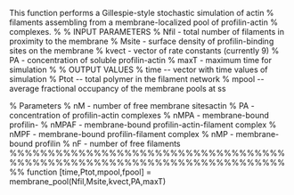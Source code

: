 This function performs a Gillespie-style stochastic simulation of actin
% filaments assembling from a membrane-localized pool of profilin-actin
% complexes. 
%
% INPUT PARAMETERS 
% Nfil - total number of filaments in proximity to the membrane
% Msite - surface density of profilin-binding sites on the membrane
% kvect - vector of rate constants (currently 9)
% PA - concentration of soluble profilin-actin
% maxT - maximum time for simulation
%
% OUTPUT VALUES
% time -- vector with time values of simulation
% Ptot -- total polymer in the filament network
% mpool -- average fractional occupancy of the membrane pools at ss


% Parameters 
% nM - number of free membrane sitesactin
% PA - concentration of profilin-actin complexes
% nMPA - membrane-bound profilin-
% nMPAF - membrane-bound profilin-actin-filament complex
% nMPF - membrane-bound profilin-filament complex
% nMP - membrane-bound profilin
% nF - number of free filaments 
%%%%%%%%%%%%%%%%%%%%%%%%%%%%%%%%%%%%%%%%%%%%%%%%%%%%%%%%%%%%%%%%%%%%%%%%%%
function [time,Ptot,mpool,fpool] = membrane_pool(Nfil,Msite,kvect,PA,maxT)

